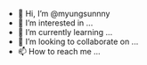 - 👋 Hi, I’m @myungsunnny
- 👀 I’m interested in ...
- 🌱 I’m currently learning ...
- 💞️ I’m looking to collaborate on ...
- 📫 How to reach me ...

<!---
myungsunnny/myungsunnny is a ✨ special ✨ repository because its `README.md` (this file) appears on your GitHub profile.
You can click the Preview link to take a look at your changes.
--->

